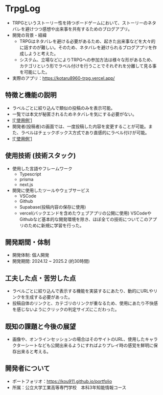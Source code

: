 # TrpgLog

- TRPGというストーリー性を持つボードゲームにおいて、ストーリーのネタバレを避けつつ感想や出来事を共有するためのブログアプリ。
- 開発の背景・経緯
  - TRPGはネタバレを避ける必要があるため、起きた出来事などを大々的に話すのが難しい。そのため、ネタバレを避けられるブログアプリを作成しようと考えた。
  - システム、立場などによりTRPGへの参加方法は様々な形があるため、カテゴリという形でラベル付けを行うことでそれぞれを分離して見る事を可能にした。
- 実際のアプリ：https://kotaru8960-trpg.vercel.app/

## 特徴と機能の説明

- ラベルごとに絞り込んで類似の投稿のみを表示可能。
- 一覧では本文が秘匿されるためネタバレを気にする必要がない。
- [!['使用例']]('https://youtu.be/ZfhquCWNiJQ')
- 開発者(投稿者)の画面では、一度投稿した内容を変更することが可能。また、ラベルはチェックボックス方式であり直感的にラベル付けが可能。
- [!['使用例']]('https://youtu.be/_d0-kcR78WE')

## 使用技術 (技術スタック)

- 使用した言語やフレームワーク
  - Typescript
  - prisma
  - next.js
- 開発に使用したツールやウェブサービス
  - VSCode
  - Github
  - Supabase(投稿内容の保存に使用)
  - vercel(バックエンドを含めたウェブアプリの公開に使用)
    VSCodeやGithubなど基本的な開発環境を除き、ほぼ全ての技術についてこのアプリのために新規に学習を行った。

## 開発期間・体制

- 開発体制: 個人開発
- 開発期間: 2024.12 ~ 2025.2 (約30時間)

## 工夫した点・苦労した点

- ラベルごとに絞り込んで表示する機能を実装するにあたり、動的にURLやリンクを生成する必要があった。
- 投稿自体のリンクと、カテゴリのリンクが重なるため、使用にあたり不快感を感じないようにクリックの判定サイズにこだわった。

## 既知の課題と今後の展望

- 画像や、オンラインセッションの場合はそのサイトのURL、使用したキャラクターシートなども公開出来るようにすればよりプレイ時の感覚を鮮明に保存出来ると考える。

## 開発者について

- ポートフォリオ：https://kou911.github.io/portfolio
- 所属：公立大学工業高等専門学校　本科3年知能情報コース
